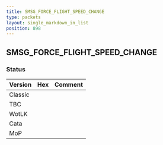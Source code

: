 ```yaml
---
title: SMSG_FORCE_FLIGHT_SPEED_CHANGE
type: packets
layout: single_markdown_in_list
position: 898
---
```


## SMSG_FORCE_FLIGHT_SPEED_CHANGE

### Status

Version    | Hex        | Comment
---------- | ---------- | ---------- 
Classic    |            |
TBC        |            |
WotLK      |            |
Cata       |            |
MoP        |            |